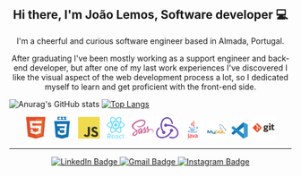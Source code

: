 <div align="center">
<h2>Hi there, I'm João Lemos, Software developer 💻 </h2>
</div>

<!--<div id="header" > 
  <img src="https://media.giphy.com/media/RbDKaczqWovIugyJmW/giphy.gif"/>
</div> -->

<!-- ### About me: -->

<div id="about-me">
  <p align="center">I'm a cheerful and curious software engineer based in Almada, Portugal.</p>

  <p align="center">After graduating I've been mostly working as a support engineer and back-end developer, but after one of my last work experiences I've discovered I like the visual aspect of the web development process a lot, so I dedicated myself to learn and get proficient with the front-end side.</p>
</div>

<!-- ### 🔥 My stats:-->

![Anurag's GitHub stats](https://github-readme-stats.vercel.app/api?username=joaodrlemos&show_icons=true&theme=radical&line_height=20em&width=400px)
[![Top Langs](https://github-readme-stats.vercel.app/api/top-langs/?username=joaodrlemos&layout=compact&theme=radical&card_width=380px)](https://github.com/anuraghazra/github-readme-stats)

<!-- ### :hammer_and_wrench: Languages and Tools : -->

<div id="languages-tools" align="center">
  <img src="https://github.com/devicons/devicon/blob/master/icons/html5/html5-original.svg" title="HTML" alt="HTML" width="40" height="40"/>&nbsp;
  <img src="https://github.com/devicons/devicon/blob/master/icons/css3/css3-plain-wordmark.svg"  title="CSS" alt="CSS" width="40" height="40"/>&nbsp;
  <img src="https://github.com/devicons/devicon/blob/master/icons/javascript/javascript-original.svg" title="JavaScript" alt="JavaScript" width="40" height="40"/>&nbsp;
  <img src="https://github.com/devicons/devicon/blob/master/icons/react/react-original-wordmark.svg" title="React" alt="React" width="40" height="40"/>&nbsp;
  <img src="https://github.com/devicons/devicon/blob/master/icons/sass/sass-original.svg" title="Sass" alt="Sass" width="40" height="40"/>
  <img src="https://github.com/devicons/devicon/blob/master/icons/redux/redux-original.svg" title="Redux" alt="Redux " width="40" height="40"/>&nbsp;
  <img src="https://github.com/devicons/devicon/blob/master/icons/java/java-original-wordmark.svg" title="Java" alt="Java" width="35" height="35"/>&nbsp;
  <img src="https://github.com/devicons/devicon/blob/master/icons/mysql/mysql-original-wordmark.svg" title="MySQL"  alt="MySQL" width="35" height="35"/>&nbsp;
  <img src="https://github.com/devicons/devicon/blob/master/icons/vscode/vscode-original.svg" title="vscode"  alt="vscode" width="30" height="30"/>&nbsp;
  <img src="https://github.com/devicons/devicon/blob/master/icons/git/git-original-wordmark.svg" title="Git" alt="Git" width="40" height="40"/>&nbsp;
</div>

---

<div id="badges" align="center">
  <a href="https://www.linkedin.com/in/joaodrlemos/">
    <img src="https://img.shields.io/badge/LinkedIn-blue?style=for-the-badge&logo=linkedin&logoColor=white" title="LinkedIn" alt="LinkedIn Badge"/>
  </a>
  <a href="mailto:joaodrlemos@gmail.com">
    <img src="https://img.shields.io/badge/Gmail-red?style=for-the-badge&logo=gmail&logoColor=white" title="joaodrlemos@gmail.com" alt="Gmail Badge"/>
  </a>
  <a href="https://www.instagram.com/joao_lemings/">
    <img src="https://img.shields.io/badge/Instagram-E4405F?style=for-the-badge&logo=instagram&logoColor=white" title="Instagram" alt="Instagram Badge"/>
  </a>
</div>
